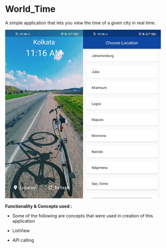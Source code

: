 # World_Time
 A simple application that lets you view the time of a given city in real time.
 
<img width="559" alt="sampleimages" src="https://raw.githubusercontent.com/AKAMasterMind404/World_time/main/Screenshots/combined_images.png">
    	  	
<b> Functionality & Concepts used : </b>

- Some of the following are concepts that were used in creation of this application

- ListView
- API calling
